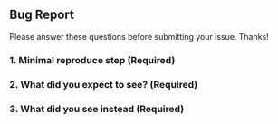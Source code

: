 ## Bug Report

Please answer these questions before submitting your issue. Thanks!

### 1. Minimal reproduce step (Required)

### 2. What did you expect to see? (Required)

### 3. What did you see instead (Required)


